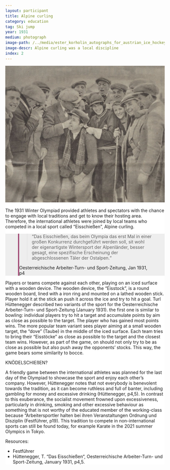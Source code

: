 ```yaml
---
layout: participant
title: Alpine curling
category: education
tag: Ski jump
year: 1931
medium: photograph
image-path: /../media/ester_korholin_autographs_for_austrian_ice_hockey.png
image-descr: Alpine curling was a local discipline
index: 2
---
```

<div class="grid-item" style="background-color: white" id="exhibit-image"><img src="/../media/ester_korholin_autographs_for_austrian_ice_hockey.png" class="img-fluid" alt="Alpine curling was a local discipline">
<div class="text-info">
<p>The 1931 Winter Olympiad provided athletes and spectators with the chance to engage with local traditions and get to know their hosting area. Therefore, the international athletes were joined by local teams who competed in a local sport called “Eisschießen”, Alpine curling.</p>
<section class="vh-50" style="background-color: #eee;">
  <div class="container py-sm-5 h-50">
    <div class="row d-flex align-items-center h-20">
      <div class="col col-md-9 mb-3 mb-md-1">
        <figure class="bg-white p-3 rounded" style="border-left: .25rem solid #a34e78;">
          <blockquote class="blockquote pb-2">
            <p class="inlinequote">“Das Eisschießen, das beim Olympia das erst Mal in einer großen Konkurrenz durchgeführt werden soll, sit wohl der eigenartigste Wintersport der Alpenländer, besser gesagt, eine spezifische Erscheinung der abgeschlossenen Täler der Ostalpen.“
            </p>
          </blockquote>
         <figcaption class="blockquote-footer mb-0 font-italic">
            <span class="source">Oesterreichische Arbeiter-Turn- und Sport-Zeitung</span>, Jan 1931, p4
         </figcaption>
        </figure>
      </div>
    </div>
  </div>
</section>
<p>Players or teams compete against each other, playing on an iced surface with a wooden device. The wooden device, the “Eisstock”, is a round wooden board, lined with a iron ring and mounted on a lathed wooden stick. Player hold it at the stick an push it across the ice and try to hit a goal. Turl Hüttenegger described two variants of the sport for the Oesterreichische Arbeiter-Turn- und Sport-Zeitung (January 1931). the first one is similar to bowling: individual players try to hit a target and accumulate points by aim as close as possible to the target. The player who has gained most points wins. The more popular team variant sees player aiming at a small wooden target, the “dove” (Taube) in the middle of the iced surface. Each team tries to bring their “Eisstöcke” as close as possible to the target and the closest team wins. However, as part of the game, on should not only try to be as close as possible but also push away the opponents’ stocks. This way, the game bears some similarity to bocce.</p>
KNÖDELSCHIEßEN?
<p>A friendly game between the international athletes was planned for the last day of the Olympiad to showcase the sport and enjoy each other’s company. However, Hüttenegger notes that not everybody is benevolent towards the tradition, as it can become ruthless and full of banter, including gambling for money and excessive drinking (Hüttenegger, p4,5). In contrast to this exuberance, the socialist movement frowned upon excessiveness, particularly in drinking, smoking and other excessive behaviour as something that is not worthy of the educated member of the working-class because “Arbeitersportler halten bei ihren Veranstaltungen Ordnung und Disziplin (Festführer, p19).
This tradition to compete in non-international sports can still be found today, for example Karate in the 2021 summer Olympics in Tokyo.</p>
</div>
<div class="resources">
    <div class="resources-title">Resources:</div>
        <ul>
            <li>Festführer</li>
            <li>Hüttenegger, T. “Das Eisschießen“, Oesterreichische Arbeiter-Turn- und Sport-Zeitung, January 1931, p4,5.</li>
        </ul>
    </div>
</div>